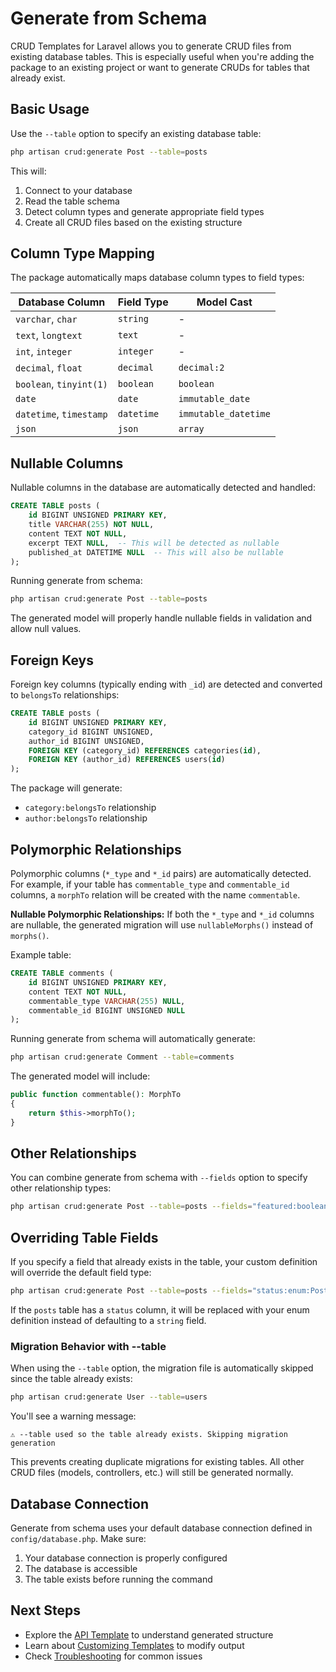 # Generate from Schema

CRUD Templates for Laravel allows you to generate CRUD files from existing database tables. This is especially useful when you're adding the package to an existing project or want to generate CRUDs for tables that already exist.

## Basic Usage

Use the `--table` option to specify an existing database table:

```bash
php artisan crud:generate Post --table=posts
```

This will:
1. Connect to your database
2. Read the table schema
3. Detect column types and generate appropriate field types
4. Create all CRUD files based on the existing structure

## Column Type Mapping

The package automatically maps database column types to field types:

| Database Column | Field Type | Model Cast |
|----------------|------------|------------|
| `varchar`, `char` | `string` | - |
| `text`, `longtext` | `text` | - |
| `int`, `integer` | `integer` | - |
| `decimal`, `float` | `decimal` | `decimal:2` |
| `boolean`, `tinyint(1)` | `boolean` | `boolean` |
| `date` | `date` | `immutable_date` |
| `datetime`, `timestamp` | `datetime` | `immutable_datetime` |
| `json` | `json` | `array` |

## Nullable Columns

Nullable columns in the database are automatically detected and handled:

```sql
CREATE TABLE posts (
    id BIGINT UNSIGNED PRIMARY KEY,
    title VARCHAR(255) NOT NULL,
    content TEXT NOT NULL,
    excerpt TEXT NULL,  -- This will be detected as nullable
    published_at DATETIME NULL  -- This will also be nullable
);
```

Running generate from schema:

```bash
php artisan crud:generate Post --table=posts
```

The generated model will properly handle nullable fields in validation and allow null values.

## Foreign Keys

Foreign key columns (typically ending with `_id`) are detected and converted to `belongsTo` relationships:

```sql
CREATE TABLE posts (
    id BIGINT UNSIGNED PRIMARY KEY,
    category_id BIGINT UNSIGNED,
    author_id BIGINT UNSIGNED,
    FOREIGN KEY (category_id) REFERENCES categories(id),
    FOREIGN KEY (author_id) REFERENCES users(id)
);
```

The package will generate:
- `category:belongsTo` relationship
- `author:belongsTo` relationship

## Polymorphic Relationships

Polymorphic columns (`*_type` and `*_id` pairs) are automatically detected. For example, if your table has `commentable_type` and `commentable_id` columns, a `morphTo` relation will be created with the name `commentable`.

**Nullable Polymorphic Relationships:**
If both the `*_type` and `*_id` columns are nullable, the generated migration will use `nullableMorphs()` instead of `morphs()`.

Example table:
```sql
CREATE TABLE comments (
    id BIGINT UNSIGNED PRIMARY KEY,
    content TEXT NOT NULL,
    commentable_type VARCHAR(255) NULL,
    commentable_id BIGINT UNSIGNED NULL
);
```

Running generate from schema will automatically generate:
```bash
php artisan crud:generate Comment --table=comments
```

The generated model will include:
```php
public function commentable(): MorphTo
{
    return $this->morphTo();
}
```

## Other Relationships

You can combine generate from schema with `--fields` option to specify other relationship types:

```bash
php artisan crud:generate Post --table=posts --fields="featured:boolean,tags:belongsToMany,comments:morphMany"
```

## Overriding Table Fields

If you specify a field that already exists in the table, your custom definition will override the default field type:

```bash
php artisan crud:generate Post --table=posts --fields="status:enum:PostStatus"
```

If the `posts` table has a `status` column, it will be replaced with your enum definition instead of defaulting to a `string` field.

### Migration Behavior with --table

When using the `--table` option, the migration file is automatically skipped since the table already exists:

```bash
php artisan crud:generate User --table=users
```

You'll see a warning message:
```
⚠ --table used so the table already exists. Skipping migration generation
```

This prevents creating duplicate migrations for existing tables. All other CRUD files (models, controllers, etc.) will still be generated normally.

## Database Connection

Generate from schema uses your default database connection defined in `config/database.php`. Make sure:

1. Your database connection is properly configured
2. The database is accessible
3. The table exists before running the command

## Next Steps

- Explore the [API Template](/templates/api) to understand generated structure
- Learn about [Customizing Templates](/templates/customizing-stubs) to modify output
- Check [Troubleshooting](/troubleshooting) for common issues


